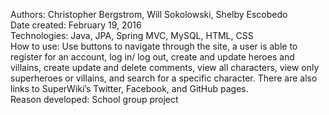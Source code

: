 Authors: Christopher Bergstrom, Will Sokolowski, Shelby Escobedo<br>
Date created: February 19, 2016<br>
Technologies: Java, JPA, Spring MVC, MySQL, HTML, CSS<br>
How to use: Use buttons to navigate through the site, a user is able to register for an account, log in/ log out, create and update heroes and villains, create update and delete comments, view all characters, view only superheroes or villains, and search for a specific character. There are also links to SuperWiki’s Twitter, Facebook, and GitHub pages.<br>
Reason developed: School group project
